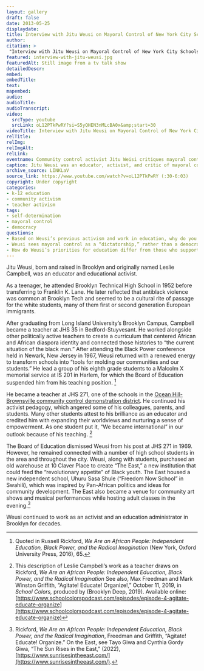 ```yaml
--- 
layout: gallery
draft: false
date: 2013-05-25
displaydate: 
title: Interview with Jitu Weusi on Mayoral Control of New York City Schools (excerpt)
author: 
citation: >
 "Interview with Jitu Weusi on Mayoral Control of New York City Schools," in New York City Civil Rights History Project, Accessed: [Month Day, Year], https://nyccivilrightshistory.org/gallery/interview-with-jitu-weusi.
featured: interview-with-jitu-weusi.jpg
featuredAlt: Still image from a tv talk show
detailedDescr: 
embed: 
embedTitle: 
text: 
mapembed: 
audio: 
audioTitle: 
audioTranscript: 
video: 
  srcType: youtube
  srcLink: oL12PTkPwRY?si=S5yQHEN3nMLcBA0x&amp;start=30
videoTitle: Interview with Jitu Weusi on Mayoral Control of New York City Schools
relTitle: 
relImg: 
relImgAlt: 
relLink: 
eventname: Community control activist Jitu Weisi critiques mayoral control.
caption: Jitu Weusi was an educator, activist, and critic of mayoral control. In this interview he outlined the reasons he believes mayoral control disempowers people and the communities they live in.  
archive_source: LINKLaV
source_link: https://www.youtube.com/watch?v=oL12PTkPwRY (:30-6:03)
copyright: Under copyright
categories: 
- k-12 education
- community activism
- teacher activism
tags: 
- self-determination
- mayoral control
- democracy
questions: 
- Based on Weusi’s previous activism and work in education, why do you think he is opposed to mayoral control of schools?
- Weusi sees mayoral control as a “dictatorship,” rather than a democratic organization of schools. Why does he view mayoral control as a “dictatorship”? Do you agree or disagree? Why?
- How do Weusi’s priorities for education differ from those who supported mayoral control like Joel Klein and Michael Bloomberg?
--- 
```

 
Jitu Weusi, born and raised in Brooklyn and originally named Leslie Campbell, was an educator and educational activist. 

As a teenager, he attended Brooklyn Technical High School in 1952 before transferring to Franklin K. Lane. He later reflected that antiblack violence was common at Brooklyn Tech and seemed to be a cultural rite of passage for the white students, many of them first or second generation European immigrants. 

After graduating from Long Island University’s Brooklyn Campus, Campbell became a teacher at JHS 35 in Bedford-Stuyvesant. He worked alongside other politically active teachers to create a curriculum that centered African and African diaspora identity and connected those histories to “the current situation of the black man.” After attending the Black Power conference held in Newark, New Jersey in 1967, Weusi returned with a renewed energy to transform schools into “tools for molding our communities and our students.” He lead a group of his eighth grade students to a Malcolm X memorial service at IS 201 in Harlem, for which the Board of Education suspended him from his teaching position. [^1]

He became a teacher at JHS 271, one of the schools in the [Ocean Hill-Brownsville community control demonstration district](/topics/who-governs-schools/community-control/). He continued his activist pedagogy, which angered some of his colleagues, parents, and students. Many other students attest to his brilliance as an educator and credited him with expanding their worldviews and nurturing a sense of empowerment. As one student put it, “We became international” in our outlook because of his teaching. [^2]

The Board of Education dismissed Weusi from his post at JHS 271 in 1969. However, he remained connected with a number of high school students in the area and throughout the city. Weusi, along with students, purchased an old warehouse at 10 Claver Place to create “The East,” a new institution that could feed the “revolutionary appetite” of Black youth. The East housed a new independent school, Uhuru Sasa Shule (“Freedom Now School” in Swahili), which was inspired by Pan-African politics and ideas for community development. The East also became a venue for community art shows and musical performances while hosting adult classes in the evening.[^3]

Weusi continued to work as an activist and an education administrator in Brooklyn for decades. 

[^1]: Quoted in Russell Rickford, *We Are an African People: Independent Education, Black Power, and the Radical Imagination* (New York, Oxford University Press, 2016), 65. 

[^2]: This description of Leslie Campbell’s work as a teacher draws on  Rickford, *We Are an African People: Independent Education, Black Power, and the Radical Imagination* See also, Max Freedman and Mark Winston Griffith, “Agitate! Educate! Organize!,” October 11, 2019, in *School Colors,* produced by (Brooklyn Deep, 2019). Available online: [https://www.schoolcolorspodcast.com/episodes/episode-4-agitate-educate-organize](https://www.schoolcolorspodcast.com/episodes/episode-4-agitate-educate-organize) 

[^3]: Rickford, *We Are an African People: Independent Education, Black Power, and the Radical Imagination*, Freedman and Griffith, “Agitate! Educate! Organize.” On the East, see Tayo Giwa and Cynthia Gordy Giwa, “The Sun Rises in the East,” (2022), [https://www.sunrisesintheeast.com/](https://www.sunrisesintheeast.com/). 

